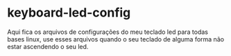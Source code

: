 # keyboard-led-config
Aqui fica os arquivos de configurações do meu teclado led para todas bases linux, use esses arquivos quando o seu teclado de alguma forma não estar ascendendo o seu led.
